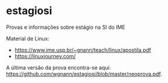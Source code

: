 # estagiosi
Provas e informações sobre estágio na SI do IME

Material de Linux:
  - https://www.ime.usp.br/~gnann/teach/linux/apostila.pdf
  - https://linuxjourney.com/

A última versão da prova encontra-se aqui: https://github.com/wgnann/estagiosi/blob/master/neoprova.pdf.
